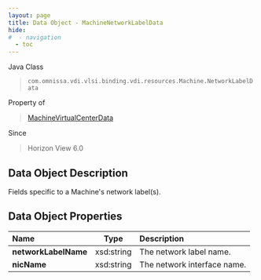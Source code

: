 ```yaml
---
layout: page
title: Data Object - MachineNetworkLabelData
hide:
#  - navigation
  - toc
---
```






Java Class
> `com.omnissa.vdi.vlsi.binding.vdi.resources.Machine.NetworkLabelData`

Property of
> [MachineVirtualCenterData](vdi.resources.Machine.VirtualCenterData.md#field_detail)

Since
> Horizon View 6.0


## Data Object Description

Fields specific to a Machine's network label(s).

## Data Object Properties

 Name | Type | Description
:---|:---:|:---
**networkLabelName**|  xsd:string|  The network label name.
**nicName**|  xsd:string|  The network interface name.
 


 
